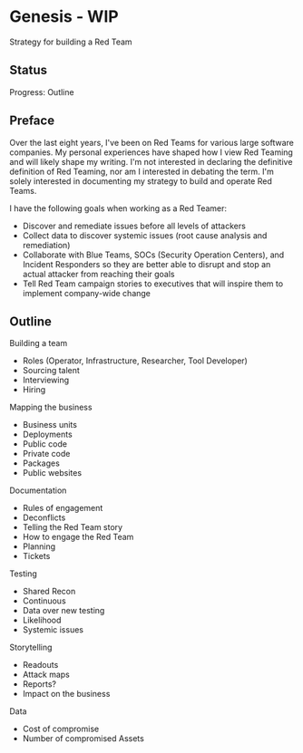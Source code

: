 # Genesis - WIP

Strategy for building a Red Team

## Status

Progress: Outline

## Preface

Over the last eight years, I've been on Red Teams for various large software companies. My personal experiences have shaped how I view Red Teaming and will likely shape my writing. I'm not interested in declaring the definitive definition of Red Teaming, nor am I interested in debating the term. I'm solely interested in documenting my strategy to build and operate Red Teams. 

I have the following goals when working as a Red Teamer:

* Discover and remediate issues before all levels of attackers
* Collect data to discover systemic issues (root cause analysis and remediation)
* Collaborate with Blue Teams, SOCs (Security Operation Centers), and Incident Responders so they are better able to disrupt and stop an actual attacker from reaching their goals
* Tell Red Team campaign stories to executives that will inspire them to implement company-wide change

## Outline

Building a team
* Roles (Operator, Infrastructure, Researcher, Tool Developer)
* Sourcing talent
* Interviewing
* Hiring

Mapping the business
* Business units
* Deployments
* Public code
* Private code
* Packages
* Public websites

Documentation
* Rules of engagement
* Deconflicts
* Telling the Red Team story
* How to engage the Red Team
* Planning
* Tickets

Testing
* Shared Recon
* Continuous
* Data over new testing
* Likelihood
* Systemic issues

Storytelling 
* Readouts
* Attack maps
* Reports?
* Impact on the business

Data
* Cost of compromise
* Number of compromised Assets


